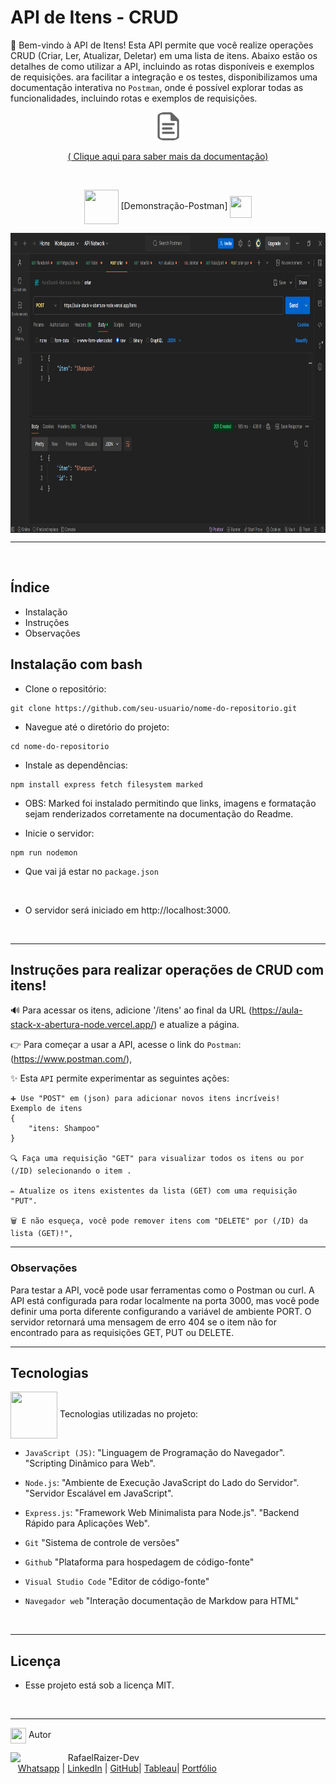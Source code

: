 # API de Itens - CRUD
🌟 Bem-vindo à API de Itens! Esta API permite que você realize operações CRUD (Criar, Ler, Atualizar, Deletar) em uma lista de itens. Abaixo estão os detalhes de como utilizar a API, incluindo as rotas disponíveis e exemplos de requisições. ara facilitar a integração e os testes, disponibilizamos uma documentação interativa no ``Postman``, onde é possível explorar todas as funcionalidades, incluindo rotas e exemplos de requisições.

 <div align="center">

<img src ="./public/assets/images/doc.png" alt="Descrição da Imagem" height="45"> 

[ ( Clique aqui para saber mais da documentação) ](https://raizertechdev-api.vercel.app/)

<br>

<div align="center">
  
<img src= "https://media.giphy.com/media/3zSF3Gnr7cxMbi6WoP/giphy.gif" align="center" height="55" width="55"> [Demonstração-Postman] <img src= "https://media.giphy.com/media/E5DzZsofmgxc9wjbhX/giphy.gif" align="center" height="35" width="35">

<img height="480em" src="./public/assets/images/imagem-readme.png"  align="center"> 


***

<br>

<div align="left">

## Índice
- Instalação
- Instruções
- Observações

## Instalação com bash
- Clone o repositório:
```
git clone https://github.com/seu-usuario/nome-do-repositorio.git
```
- Navegue até o diretório do projeto:
```
cd nome-do-repositorio
```
- Instale as dependências:
```
npm install express fetch filesystem marked 
```
- OBS: Marked foi instalado permitindo que links, imagens e formatação sejam renderizados corretamente na documentação do Readme.

- Inicie o servidor:
```
npm run nodemon
```
- Que vai já estar no ``package.json``
<br>

- O servidor será iniciado em http://localhost:3000.

<br>

***

##  Instruções para realizar operações de CRUD com itens!  
🔊 Para acessar os itens, adicione '/itens' ao final da URL (https://aula-stack-x-abertura-node.vercel.app/) e atualize a página.

👉 Para começar a usar a API, acesse o link do ``Postman``: (https://www.postman.com/),

✨ Esta ``API`` permite experimentar as seguintes ações:
```    
➕ Use "POST" em (json) para adicionar novos itens incríveis! 
Exemplo de itens
{
    "itens: Shampoo"
}

🔍 Faça uma requisição "GET" para visualizar todos os itens ou por (/ID) selecionando o item .

✏️ Atualize os itens existentes da lista (GET) com uma requisição "PUT".

🗑️ E não esqueça, você pode remover itens com "DELETE" por (/ID) da lista (GET)!",
```

***

### Observações
Para testar a API, você pode usar ferramentas como o Postman ou curl.
A API está configurada para rodar localmente na porta 3000, mas você pode definir uma porta diferente configurando a variável de ambiente PORT.
O servidor retornará uma mensagem de erro 404 se o item não for encontrado para as requisições GET, PUT ou DELETE.

***

## Tecnologias

<img src="https://media.giphy.com/media/iT138SodaACo9LImgi/giphy.gif" align="center" height="75" width="75"> Tecnologias utilizadas no projeto:

- ``JavaScript (JS)``:
"Linguagem de Programação do Navegador".
"Scripting Dinâmico para Web".

- ``Node.js``:
"Ambiente de Execução JavaScript do Lado do Servidor".
"Servidor Escalável em JavaScript".

- ``Express.js``:
"Framework Web Minimalista para Node.js".
"Backend Rápido para Aplicações Web".

 - ```Git```
 "Sistema de controle de versões"

- ```Github```
"Plataforma para hospedagem de código-fonte"

- ```Visual Studio Code```
"Editor de código-fonte"

- ```Navegador web```
"Interação documentação de Markdow para HTML"

<br>

***

## Licença

- Esse projeto está sob a licença MIT.

<br>

***

<img src="https://media.giphy.com/media/ImmvDZ2c9xPR8gDvHV/giphy.gif" align="center" height="25" width="25"> Autor

<p>
    <img align=left margin=10 width=80 src="https://avatars.githubusercontent.com/u/87991807?v=4"/>
    <p>&nbsp&nbsp&nbspRafaelRaizer-Dev <br>
    &nbsp&nbsp&nbsp<a href="https://api.whatsapp.com/send/?phone=47999327137">Whatsapp</a>&nbsp;|&nbsp;<a href="https://www.linkedin.com/in/rafael-raizer//">LinkedIn</a>&nbsp;|&nbsp;<a href="https://github.com/RaizerTechDev">GitHub</a>|&nbsp;<a href="https://public.tableau.com/app/profile/rafael.raizer">Tableau</a>|&nbsp;<a href="https://raizertechdev-portfolio.netlify.app/">Portfólio</a>&nbsp;</p>
</p>
